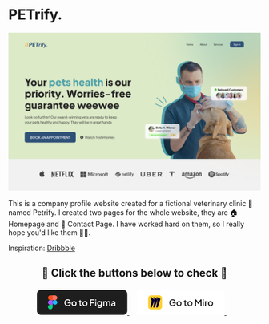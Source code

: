 # PETrify.

![banner-image](/assets/banner-petrify.png)

This is a company profile website created for a fictional veterinary clinic 🐾 named Petrify. I created two pages for the whole website, they are 🏠 Homepage and 📕 Contact Page. I have worked hard on them, so I really hope you'd like them ✌🏼.

Inspiration: [Dribbble](https://dribbble.com)

## <p align="center">:rocket: Click the buttons below to check :rocket: </p>

<p align="center">
<a target="_blank" href="https://www.figma.com/file/5P3mRh2Fl4s3MASrFe0wkf/Week-2-Assignment?t=S0wvlWoYGEMrq0VY-1">
  <img height="50" title="Figma" alt="Go to Figma" src="https://raw.githubusercontent.com/revou-fsse-1/w2-my-website-design-aldwiputra/main/assets/go-to-figma-button.png">
</a> &#xa0; &#xa0;
<a target="_blank" href="https://miro.com/app/board/uXjVODIYpqA=/?share_link_id=211992183948">
  <img height="50" title="Miro" alt="Go to Miro" src="https://raw.githubusercontent.com/revou-fsse-1/w2-my-website-design-aldwiputra/main/assets/go-to-miro-button.png">
</a> &#xa0; &#xa0;
</p>
